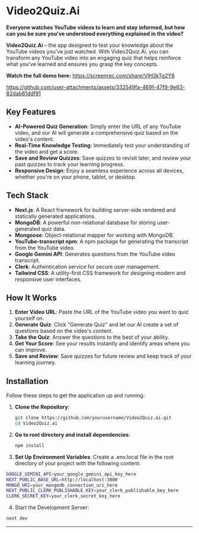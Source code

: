 # Video2Quiz.Ai

**Everyone watches YouTube videos to learn and stay informed, but how can you be sure you've understood everything explained in the video?**

**Video2Quiz.Ai** – the app designed to test your knowledge about the YouTube videos you've just watched. With Video2Quiz.Ai, you can transform any YouTube video into an engaging quiz that helps reinforce what you've learned and ensures you grasp the key concepts.

**Watch the full demo here:**  https://screenrec.com/share/VIH3kTg2Y8 


https://github.com/user-attachments/assets/332549fa-469f-47f9-9e63-82dab81ddf91


## Key Features

- **AI-Powered Quiz Generation**: Simply enter the URL of any YouTube video, and our AI will generate a comprehensive quiz based on the video's content.
- **Real-Time Knowledge Testing**: Immediately test your understanding of the video and get a score.
- **Save and Review Quizzes**: Save quizzes to revisit later, and review your past quizzes to track your learning progress.
- **Responsive Design**: Enjoy a seamless experience across all devices, whether you're on your phone, tablet, or desktop.


## Tech Stack

- **Next.js**: A React framework for building server-side rendered and statically generated applications.
- **MongoDB**: A powerful non-relational database for storing user-generated quiz data.
- **Mongoose**: Object-relational mapper for working with MongoDB.
- **YouTube-transcript npm**: A npm package for generating the transcript from the YouTube video.
- **Google Gemini API**: Generates questions from the YouTube video transcript.
- **Clerk**: Authentication service for secure user management.
- **Tailwind CSS**: A utility-first CSS framework for designing modern and responsive user interfaces.


## How It Works

1. **Enter Video URL**: Paste the URL of the YouTube video you want to quiz yourself on.
2. **Generate Quiz**: Click "Generate Quiz" and let our AI create a set of questions based on the video's content.
3. **Take the Quiz**: Answer the questions to the best of your ability.
4. **Get Your Score**: See your results instantly and identify areas where you can improve.
5. **Save and Review**: Save quizzes for future review and keep track of your learning journey.

## Installation

Follow these steps to get the application up and running:

1. **Clone the Repository**:
   ```bash
   git clone https://github.com/yourusername/Video2Quiz.ai.git
   cd Video2Quiz.ai
   ```

2. **Go to root directory and install dependencies**:
   ```bash
   npm install

3. **Set Up Environment Variables**:
Create a .env.local file in the root directory of your project with the following content:
```bash
GOOGLE_GEMINI_API=your_google_gemini_api_key_here
NEXT_PUBLIC_BASE_URL=http://localhost:3000
MONGO_URI=your_mongodb_connection_uri_here
NEXT_PUBLIC_CLERK_PUBLISHABLE_KEY=your_clerk_publishable_key_here
CLERK_SECRET_KEY=your_clerk_secret_key_here
```

4. Start the Development Server:
 ```bash
next dev
```

---
